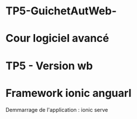 # TP5-GuichetAutWeb-

# Cour logiciel avancé 

# TP5 - Version wb

# Framework ionic anguarl 


Demmarrage de l'application : ionic serve
